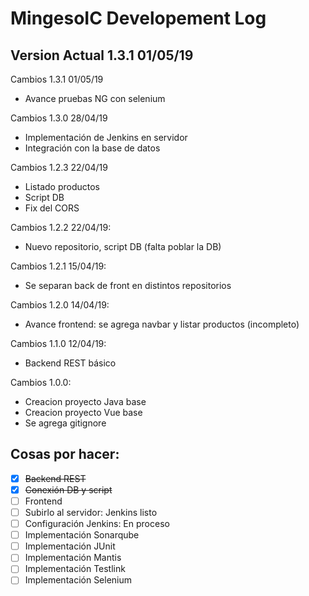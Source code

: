 # MingesoIC Developement Log 
## Version Actual 1.3.1 01/05/19

Cambios 1.3.1 01/05/19
- Avance pruebas NG con selenium

Cambios 1.3.0 28/04/19
- Implementación de Jenkins en servidor
- Integración con la base de datos

Cambios 1.2.3 22/04/19
- Listado productos
- Script DB
- Fix del CORS

Cambios 1.2.2 22/04/19:
- Nuevo repositorio, script DB (falta poblar la DB)

Cambios 1.2.1 15/04/19:
- Se separan back de front en distintos repositorios

Cambios 1.2.0 14/04/19:
- Avance frontend: se agrega navbar y listar productos (incompleto)

Cambios 1.1.0 12/04/19:
- Backend REST básico

Cambios 1.0.0:
- Creacion proyecto Java base
- Creacion proyecto Vue base
- Se agrega gitignore

## Cosas por hacer:

- [x] ~~Backend REST~~
- [x] ~~Conexión DB y script~~
- [ ] Frontend
- [ ] Subirlo al servidor: Jenkins listo
- [ ] Configuración Jenkins: En proceso
- [ ] Implementación Sonarqube
- [ ] Implementación JUnit
- [ ] Implementación Mantis
- [ ] Implementación Testlink
- [ ] Implementación Selenium
